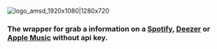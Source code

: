 ![logo_amsd_1920x1080|1280x720](https://github.com/user-attachments/assets/48264b40-041f-4ed1-8011-87b78d0e4554)
### The wrapper for grab a information on a [Spotify](https://open.spotify.com), [Deezer](https://www.deezer.com) or [Apple Music](https://music.apple.com) without api key.
